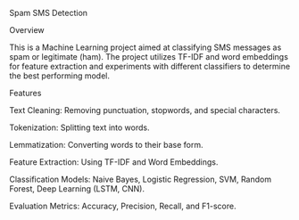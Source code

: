 Spam SMS Detection

Overview

This is a Machine Learning project aimed at classifying SMS messages as spam or legitimate (ham). The project utilizes TF-IDF and word embeddings for feature extraction and experiments with different classifiers to determine the best performing model.

Features

Text Cleaning: Removing punctuation, stopwords, and special characters.

Tokenization: Splitting text into words.

Lemmatization: Converting words to their base form.

Feature Extraction: Using TF-IDF and Word Embeddings.

Classification Models: Naive Bayes, Logistic Regression, SVM, Random Forest, Deep Learning (LSTM, CNN).

Evaluation Metrics: Accuracy, Precision, Recall, and F1-score.

